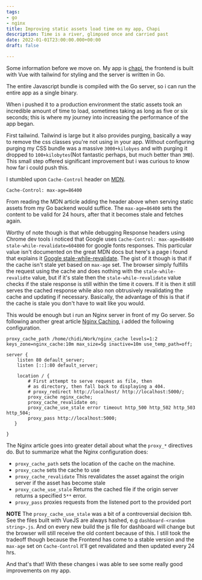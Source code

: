 ```yaml
---
tags:
- go
- nginx
title: Improving static assets load time on my app, Chapi
description: Time is a river, glimpsed once and carried past
date: 2022-01-01T23:00:00.000+00:00
draft: false

---
```

Some information before we move on. My app is [chapi](https://chapihq.com "Chapi"), the frontend is built with Vue with tailwind for styling and the server is written in Go.

The entire Javascript bundle is compiled with the Go server, so i can run the entire app as a single binary.

When i pushed it to a production environment the static assets took an incredible amount of time to load, sometimes taking as long as five or six seconds; this is where my journey into increasing the performance of the app began.

First tailwind. Tailwind is large but it also provides purging, basically a way to remove the css classes you're not using in your app. Without configuring purging my CSS bundle was a massive `3000+kilobyes` and with purging it dropped to `100+kilobytes`(Not fantastic perhaps, but much better than `3MB`). This small step offered significant improvement but i was curious to know how far i could push this.

I stumbled upon `Cache-Control` header on [MDN](https://developer.mozilla.org/en-US/docs/Web/HTTP/Caching).

    Cache-Control: max-age=86400

From reading the MDN article adding the header above when serving static assets from my Go backend would suffice. The `max-age=86400` sets the content to be valid for 24 hours, after that it becomes stale and fetches again.

Worthy of note though is that while debugging Response headers using Chrome dev tools i noticed that Google uses `Cache-Control: max-age=86400 stale-while-revalidate=604800` for google fonts responses.
This particular value isn't documented on the great MDN docs but here's a page i found that explains it
[Google stale-while-revalidate](https://web.dev/stale-while-revalidate/).
The gist of it though is that if the cache isn't stale yet based on `max-age` set. The browser simply fulfills the request using the cache and does nothing with the `stale-while-revalidte` value, but if it's stale then the `stale-while-revalidate` value checks if the stale response is still within the time it covers. If it is then it still serves the cached response while also non obtrusively revalidating the cache and updating if necessary.
Basically, the advantage of this is that if the cache is stale you don't have to wait like you would.

This would be enough but i run an Nginx server in front of my Go server. So following another great article [Nginx Caching](https://www.nginx.com/blog/nginx-caching-guide/), i added the following configuration.

    proxy_cache_path /home/chidi/Work/nginx_cache levels=1:2 keys_zone=nginx_cache:10m max_size=5g inactive=10m use_temp_path=off;
    
    server {
    	listen 80 default_server;
    	listen [::]:80 default_server;
    
    	location / {
    		# First attempt to serve request as file, then
    		# as directory, then fall back to displaying a 404.
    		# proxy_redirect http://localhost/ http://localhost:5000/; 
    		proxy_cache nginx_cache;
    		proxy_cache_revalidate on;
    		proxy_cache_use_stale error timeout http_500 http_502 http_503 http_504;
            proxy_pass http://localhost:5000;
       }
       
    }

The Nginx article goes into greater detail about what the `proxy_*` directives do. But to summarize what the Nginx configuration does:

* `proxy_cache_path` sets the location of the cache on the machine.
* `proxy_cache` sets the cache to use
* `proxy_cache_revalidate` This revalidates the asset against the origin server if the asset has become stale
* `proxy_cache_use_stale` Returns the cached file if the origin server returns a specified `5**` error.
* `proxy_pass` proxies requests from the listened port to the provided port

**NOTE** The `proxy_cache_use_stale` was a bit of a controversial decision tbh. See the files built with VueJS are always hashed, e.g `dashboard-<random string>.js`. And on every new build the js file for dashboard will change but the browser will still receive the old content because of this. I still took the tradeoff though because the Frontend has come to a stable version and the `max-age` set on `Cache-Control` it'll get revalidated and then updated every 24 hrs.

And that's that! With these changes i was able to see some really good improvements on my app.